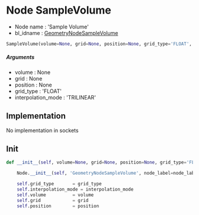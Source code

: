 # Node SampleVolume

- Node name : 'Sample Volume'
- bl_idname : [GeometryNodeSampleVolume](https://docs.blender.org/api/current/bpy.types.GeometryNodeSampleVolume.html)


``` python
SampleVolume(volume=None, grid=None, position=None, grid_type='FLOAT', interpolation_mode='TRILINEAR', node_label=None, node_color=None)
```
##### Arguments

- volume : None
- grid : None
- position : None
- grid_type : 'FLOAT'
- interpolation_mode : 'TRILINEAR'

## Implementation

No implementation in sockets

## Init

``` python
def __init__(self, volume=None, grid=None, position=None, grid_type='FLOAT', interpolation_mode='TRILINEAR', node_label=None, node_color=None):

    Node.__init__(self, 'GeometryNodeSampleVolume', node_label=node_label, node_color=node_color)

    self.grid_type       = grid_type
    self.interpolation_mode = interpolation_mode
    self.volume          = volume
    self.grid            = grid
    self.position        = position
```
